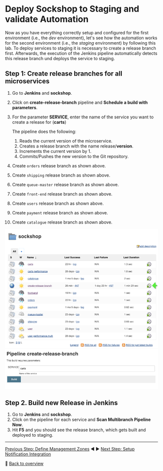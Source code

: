 # Deploy Sockshop to Staging and validate Automation

Now as you have everything correctly setup and configured for the first environment (i.e., the *dev* environment), let's see how the automation works for the second environment (i.e., the *staging* environment) by following this lab. To deploy services to staging it is necessary to create a release branch first. Afterwards, the execution of the Jenkins pipeline automatically detects this release branch und deploys the service to staging.  

## Step 1: Create release branches for all microservices

1. Go to **Jenkins** and **sockshop**.
1. Click on **create-release-branch** pipeline and **Schedule a build with parameters**.
1. For the parameter **SERVICE**, enter the name of the service you want to create a release for (**carts**)

    The pipeline does the following:
    1. Reads the current version of the microservice.
    1. Creates a release branch with the name release/**version**.
    1. Increments the current version by 1. 
    1. Commits/Pushes the new version to the Git repository.

1. Create `orders` release branch as shown above.
1. Create `shipping` release branch as shown above.
1. Create `queue-master` release branch as shown above.
1. Create `front-end` release branch as shown above.
1. Create `users` release branch as shown above.
1. Create `payment` release branch as shown above.
1. Create `catalogue` release branch as shown above.

![pipeline_release_branch_1](../assets/pipeline_release_branch_1.png)
![pipeline_release_branch_2](../assets/pipeline_release_branch_2.png)

## Step 2. Build new Release in Jenkins
1. Go to **Jenkins** and **sockshop**.
1. Click on the pipeline for each service and **Scan Multibranch Pipeline Now**.
1. Hit **F5** and you should see the release branch, which gets built and deployed to staging. 

---

[Previous Step: Define Management Zones](../05_Define_Management_Zones) :arrow_backward: :arrow_forward: [Next Step: Setup Notification Integration](../07_Setup_Notification_Integration)

:arrow_up_small: [Back to overview](../)